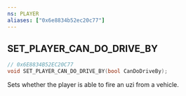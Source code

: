 ```yaml
---
ns: PLAYER
aliases: ["0x6e8834b52ec20c77"]
---
```

## SET_PLAYER_CAN_DO_DRIVE_BY

```c
// 0x6E8834B52EC20C77
void SET_PLAYER_CAN_DO_DRIVE_BY(bool CanDoDriveBy);
```

Sets whether the player is able to fire an uzi from a vehicle.

